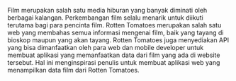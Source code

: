 Film merupakan salah satu media hiburan yang banyak diminati oleh berbagai kalangan. Perkembangan film selalu menarik untuk diikuti terutama bagi para pencinta film. Rotten Tomatoes merupakan salah satu web yang membahas semua informasi mengenai film, baik yang tayang di bioskop maupun yang akan tayang. Rotten Tomatoes juga menyediakan API yang bisa dimanfaatkan oleh para web dan mobile developer untuk membuat aplikasi yang memanfaatkan data dari film yang ada di website tersebut. Hal ini menginspirasi penulis untuk membuat aplikasi web yang menampilkan data film dari Rotten Tomatoes.
